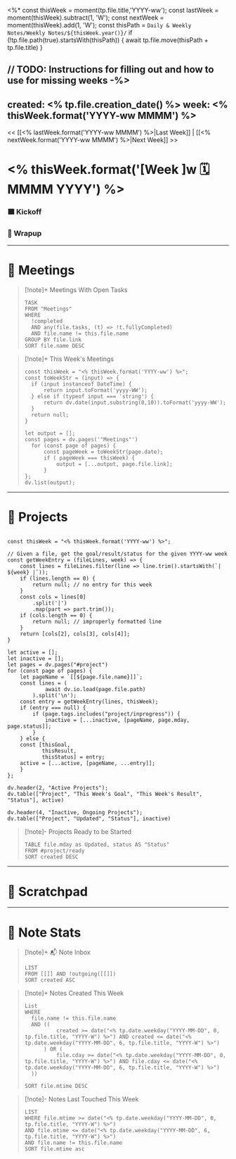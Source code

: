 <%*
const thisWeek = moment(tp.file.title,'YYYY-ww');
const lastWeek = moment(thisWeek).subtract(1, 'W');
const nextWeek = moment(thisWeek).add(1, 'W');
const thisPath = `Daily & Weekly Notes/Weekly Notes/${thisWeek.year()}/`
if (!tp.file.path(true).startsWith(thisPath)) {
	await tp.file.move(thisPath + tp.file.title)
}

// TODO: Instructions for filling out and how to use for missing weeks
-%>
---
created: <% tp.file.creation_date() %>
week: <% thisWeek.format('YYYY-ww MMMM') %>
---
<< [[<% lastWeek.format('YYYY-ww MMMM') %>|Last Week]] | [[<% nextWeek.format('YYYY-ww MMMM') %>|Next Week]] >>
# <% thisWeek.format('[Week ]w 🗓️ MMMM YYYY') %>

###  🟩 Kickoff

### 🏁 Wrapup

---
# 🤝 Meetings

> [!note]+ Meetings With Open Tasks
> ```dataview
> TASK 
> FROM "Meetings"
> WHERE
> 	!completed
> 	AND any(file.tasks, (t) => !t.fullyCompleted)
> 	AND file.name != this.file.name
> GROUP BY file.link
> SORT file.name DESC
> ```

> [!note]+ This Week's Meetings
> ```dataviewjs
> const thisWeek = "<% thisWeek.format('YYYY-ww') %>";
> const toWeekStr = (input) => {
> 	if (input instanceof DateTime) {
> 		return input.toFormat('yyyy-WW');
> 	} else if (typeof input === 'string') {
> 		return dv.date(input.substring(0,10)).toFormat('yyyy-WW');
> 	}
> 	return null;
> }
> 
> let output = [];
> const pages = dv.pages('"Meetings"')
> 	for (const page of pages) {
> 		const pageWeek = toWeekStr(page.date);
> 		if ( pageWeek === thisWeek) {
> 			output = [...output, page.file.link];
> 		}
> };
> dv.list(output);
> ```

---
# 🚧  Projects

```dataviewjs

const thisWeek = "<% thisWeek.format('YYYY-ww') %>";

// Given a file, get the goal/result/status for the given YYYY-ww week
const getWeekEntry = (fileLines, week) => {
	const lines = fileLines.filter(line => line.trim().startsWith(`| ${week} |`));
	if (lines.length == 0) {
		return null; // no entry for this week
	}
	const cols = lines[0]
		.split('|')
		.map(part => part.trim());
	if (cols.length == 0) {
		return null; // improperly formatted line
	}
	return [cols[2], cols[3], cols[4]];
}

let active = [];
let inactive = [];
let pages = dv.pages("#project")
for (const page of pages) {
	let pageName = `[[${page.file.name}]]`;
	const lines = (
			await dv.io.load(page.file.path)
		).split('\n');
	const entry = getWeekEntry(lines, thisWeek);
	if (entry === null) {
		if (page.tags.includes("project/inprogress")) {
			inactive = [...inactive, [pageName, page.mday, page.status]];
		}
	} else {
	const [thisGoal,
		   thisResult,
		   thisStatus] = entry;
	active = [...active, [pageName, ...entry]];
	}
};

dv.header(2, "Active Projects");
dv.table(["Project", "This Week's Goal", "This Week's Result", "Status"], active)

dv.header(4, "Inactive, Ongoing Projects");
dv.table(["Project", "Updated", "Status"], inactive)
```

> [!note]- Projects Ready to be Started
> ```dataview
> TABLE file.mday as Updated, status AS "Status"
> FROM #project/ready
> SORT created DESC
> ```

---
# 🤔 Scratchpad


---
# 📝 Note Stats

> [!note]+ 📬 Note Inbox
> ```dataview
> LIST 
> FROM [[]] AND !outgoing([[]])
> SORT created ASC

> [!note]+ Notes Created This Week
> ```dataview
> List 
> WHERE
> 	file.name != this.file.name
> 	AND ((
> 			created >= date("<% tp.date.weekday("YYYY-MM-DD", 0, tp.file.title, "YYYY-W") %>") AND created <= date("<% tp.date.weekday("YYYY-MM-DD", 6, tp.file.title, "YYYY-W") %>")
> 		) OR (
> 			file.cday >= date("<% tp.date.weekday("YYYY-MM-DD", 0, tp.file.title, "YYYY-W") %>") AND file.cday <= date("<% tp.date.weekday("YYYY-MM-DD", 6, tp.file.title, "YYYY-W") %>")
> 	))
> 	
> SORT file.mtime DESC
> ```

> [!note]- Notes Last Touched This Week
> ```dataview
> LIST
> WHERE file.mtime >= date("<% tp.date.weekday("YYYY-MM-DD", 0, tp.file.title, "YYYY-W") %>")
> AND file.mtime <= date("<% tp.date.weekday("YYYY-MM-DD", 6, tp.file.title, "YYYY-W") %>")
> AND file.name != this.file.name
> SORT file.mtime asc
> ```
